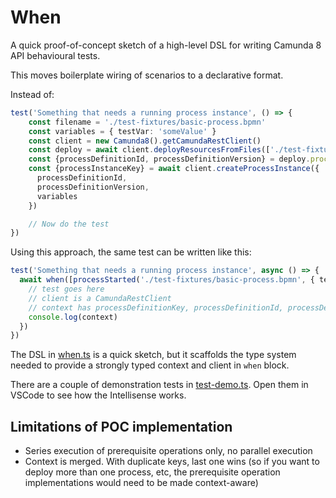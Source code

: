# When

A quick proof-of-concept sketch of a high-level DSL for writing Camunda 8 API behavioural tests. 

This moves boilerplate wiring of scenarios to a declarative format. 

Instead of: 

```typescript
test('Something that needs a running process instance', () => {
    const filename = './test-fixtures/basic-process.bpmn'
    const variables = { testVar: 'someValue' }
    const client = new Camunda8().getCamundaRestClient()
    const deploy = await client.deployResourcesFromFiles(['./test-fixtures/basic-process.bpmn'])
    const {processDefinitionId, processDefinitionVersion} = deploy.processes[0]
    const {processInstanceKey} = await client.createProcessInstance({
      processDefinitionId,
      processDefinitionVersion,
      variables
    })

    // Now do the test
})
```

Using this approach, the same test can be written like this: 

```typescript
test('Something that needs a running process instance', async () => {
  await when([processStarted('./test-fixtures/basic-process.bpmn', { testVar: 'someValue' })], (context, client) => {
    // test goes here
    // client is a CamundaRestClient
    // context has processDefinitionKey, processDefinitionId, processDefinitionVersion, and processInstanceKey
    console.log(context)
  })
})
```

The DSL in [when.ts](./when.ts) is a quick sketch, but it scaffolds the type system needed to provide a strongly typed context and client in `when` block.

There are a couple of demonstration tests in [test-demo.ts](./test-demo.ts). Open them in VSCode to see how the Intellisense works.

## Limitations of POC implementation

- Series execution of prerequisite operations only, no parallel execution
- Context is merged. With duplicate keys, last one wins (so if you want to deploy more than one process, etc, the prerequisite operation implementations would need to be made context-aware)